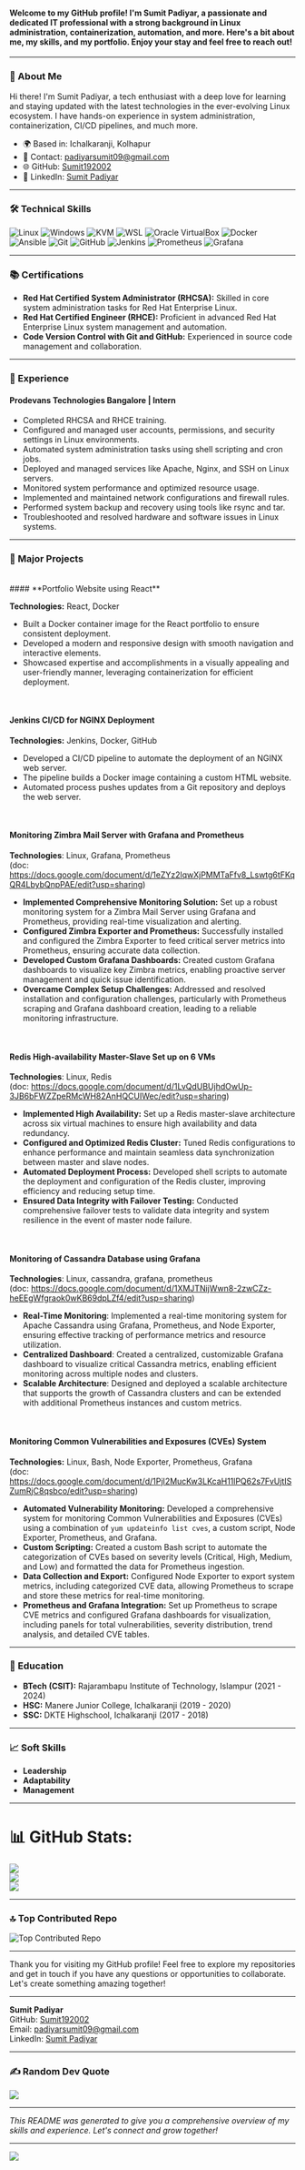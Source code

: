 

#### Welcome to my GitHub profile! I'm Sumit Padiyar, a passionate and dedicated IT professional with a strong background in Linux administration, containerization, automation, and more. Here's a bit about me, my skills, and my portfolio. Enjoy your stay and feel free to reach out!

---

### 👋 About Me

Hi there! I'm Sumit Padiyar, a tech enthusiast with a deep love for learning and staying updated with the latest technologies in the ever-evolving Linux ecosystem. I have hands-on experience in system administration, containerization, CI/CD pipelines, and much more.

- 🌍 Based in: Ichalkaranji, Kolhapur
- 📧 Contact: padiyarsumit09@gmail.com
- 🌐 GitHub: [Sumit192002](https://github.com/Sumit192002)
- 💼 LinkedIn: [Sumit Padiyar](https://www.linkedin.com/in/sumit-padiyar-15238823a/)

---

### 🛠️ Technical Skills

![Linux](https://img.shields.io/badge/Linux-FCC624?style=for-the-badge&logo=linux&logoColor=black)
![Windows](https://img.shields.io/badge/Windows-0078D6?style=for-the-badge&logo=windows&logoColor=white)
![KVM](https://img.shields.io/badge/KVM-000000?style=for-the-badge&logo=kvm&logoColor=white)
![WSL](https://img.shields.io/badge/WSL-4D4D4D?style=for-the-badge&logo=linux&logoColor=white)
![Oracle VirtualBox](https://img.shields.io/badge/Oracle%20VirtualBox-183A61?style=for-the-badge&logo=virtualbox&logoColor=white)
![Docker](https://img.shields.io/badge/Docker-2496ED?style=for-the-badge&logo=docker&logoColor=white)
![Ansible](https://img.shields.io/badge/Ansible-EE0000?style=for-the-badge&logo=ansible&logoColor=white)
![Git](https://img.shields.io/badge/Git-F05032?style=for-the-badge&logo=git&logoColor=white)
![GitHub](https://img.shields.io/badge/GitHub-181717?style=for-the-badge&logo=github&logoColor=white)
![Jenkins](https://img.shields.io/badge/Jenkins-D24939?style=for-the-badge&logo=jenkins&logoColor=white)
![Prometheus](https://img.shields.io/badge/Prometheus-E6522C?style=for-the-badge&logo=prometheus&logoColor=white)
![Grafana](https://img.shields.io/badge/Grafana-F46800?style=for-the-badge&logo=grafana&logoColor=white)





---

### 📚 Certifications

- **Red Hat Certified System Administrator (RHCSA):** Skilled in core system administration tasks for Red Hat Enterprise Linux.
- **Red Hat Certified Engineer (RHCE):** Proficient in advanced Red Hat Enterprise Linux system management and automation.
- **Code Version Control with Git and GitHub:** Experienced in source code management and collaboration.

---

### 💼 Experience

#### **Prodevans Technologies Bangalore | Intern**

- Completed RHCSA and RHCE training.
- Configured and managed user accounts, permissions, and security settings in Linux environments.
- Automated system administration tasks using shell scripting and cron jobs.
- Deployed and managed services like Apache, Nginx, and SSH on Linux servers.
- Monitored system performance and optimized resource usage.
- Implemented and maintained network configurations and firewall rules.
- Performed system backup and recovery using tools like rsync and tar.
- Troubleshooted and resolved hardware and software issues in Linux systems.



---

### 📂 Major Projects
<br>
#### **Portfolio Website using React**

**Technologies:** React, Docker
- Built a Docker container image for the React portfolio to ensure consistent deployment.
- Developed a modern and responsive design with smooth navigation and interactive elements.
- Showcased expertise and accomplishments in a visually appealing and user-friendly manner, leveraging containerization for efficient deployment.

<br>

#### **Jenkins CI/CD for NGINX Deployment**

**Technologies:** Jenkins, Docker, GitHub
- Developed a CI/CD pipeline to automate the deployment of an NGINX web server.
- The pipeline builds a Docker image containing a custom HTML website.
- Automated process pushes updates from a Git repository and deploys the web server.


<br>

#### **Monitoring Zimbra Mail Server with Grafana and Prometheus**

**Technologies**: Linux, Grafana, Prometheus <br>
(doc: https://docs.google.com/document/d/1eZYz2lqwXjPMMTaFfv8_Lswtg6tFKqQR4LbybQnpPAE/edit?usp=sharing)

- **Implemented Comprehensive Monitoring Solution:** Set up a robust monitoring system for a Zimbra Mail Server using Grafana and Prometheus, providing real-time visualization and alerting.
- **Configured Zimbra Exporter and Prometheus:** Successfully installed and configured the Zimbra Exporter to feed critical server metrics into Prometheus, ensuring accurate data collection.
- **Developed Custom Grafana Dashboards:** Created custom Grafana dashboards to visualize key Zimbra metrics, enabling proactive server management and quick issue identification.
- **Overcame Complex Setup Challenges:** Addressed and resolved installation and configuration challenges, particularly with Prometheus scraping and Grafana dashboard creation, leading to a reliable monitoring infrastructure.


<br>

#### **Redis High-availability Master-Slave Set up on 6 VMs**
**Technologies**: Linux, Redis <br>
(doc: https://docs.google.com/document/d/1LvQdUBUjhdOwUp-3JB6bFWZZpeRMcWH82AnHQCUIWec/edit?usp=sharing) 

- **Implemented High Availability:** Set up a Redis master-slave architecture across six virtual machines to ensure high availability and data redundancy.
- **Configured and Optimized Redis Cluster:** Tuned Redis configurations to enhance performance and maintain seamless data synchronization between master and slave nodes.
- **Automated Deployment Process:** Developed shell scripts to automate the deployment and configuration of the Redis cluster, improving efficiency and reducing setup time.
- **Ensured Data Integrity with Failover Testing:** Conducted comprehensive failover tests to validate data integrity and system resilience in the event of master node failure.

<br>


#### **Monitoring of Cassandra Database using Grafana**
**Technologies**: Linux, cassandra, grafana, prometheus <br> 
(doc: https://docs.google.com/document/d/1XMJTNijWwn8-2zwCZz-heEEgWfgraok0wKB69dpLZf4/edit?usp=sharing)

- **Real-Time Monitoring**: Implemented a real-time monitoring system for Apache Cassandra using Grafana, Prometheus, and Node Exporter, ensuring effective tracking of performance metrics and resource utilization.
- **Centralized Dashboard**: Created a centralized, customizable Grafana dashboard to visualize critical Cassandra metrics, enabling efficient monitoring across multiple nodes and clusters.
- **Scalable Architecture**: Designed and deployed a scalable architecture that supports the growth of Cassandra clusters and can be extended with additional Prometheus instances and custom metrics.


<br>

#### **Monitoring Common Vulnerabilities and Exposures (CVEs) System**
**Technologies:** Linux, Bash, Node Exporter, Prometheus, Grafana <br>
(doc: https://docs.google.com/document/d/1PjI2MucKw3LKcaH11lPQ62s7FvUjtISZumRjC8qsbco/edit?usp=sharing)

- **Automated Vulnerability Monitoring:** Developed a comprehensive system for monitoring Common Vulnerabilities and Exposures (CVEs) using a combination of `yum updateinfo list cves`, a custom script, Node Exporter, Prometheus, and Grafana.
- **Custom Scripting:** Created a custom Bash script to automate the categorization of CVEs based on severity levels (Critical, High, Medium, and Low) and formatted the data for Prometheus ingestion.
- **Data Collection and Export:** Configured Node Exporter to export system metrics, including categorized CVE data, allowing Prometheus to scrape and store these metrics for real-time monitoring.
- **Prometheus and Grafana Integration:** Set up Prometheus to scrape CVE metrics and configured Grafana dashboards for visualization, including panels for total vulnerabilities, severity distribution, trend analysis, and detailed CVE tables.

---

### 📜 Education

- **BTech (CSIT):** Rajarambapu Institute of Technology, Islampur (2021 - 2024)
- **HSC:** Manere Junior College, Ichalkaranji (2019 - 2020)
- **SSC:** DKTE Highschool, Ichalkaranji (2017 - 2018)

---

### 📈 Soft Skills

- **Leadership**
- **Adaptability**
- **Management**

---

# 📊 GitHub Stats:
![](https://github-readme-stats.vercel.app/api?username=Sumit192002&theme=dark&hide_border=false&include_all_commits=false&count_private=false)<br/>
![](https://github-readme-streak-stats.herokuapp.com/?user=Sumit192002&theme=dark&hide_border=false)<br/>
![](https://github-readme-stats.vercel.app/api/top-langs/?username=Sumit192002&theme=dark&hide_border=false&include_all_commits=false&count_private=false&layout=compact)

---

### 🔝 Top Contributed Repo
![Top Contributed Repo](https://github-contributor-stats.vercel.app/api?username=Sumit192002&limit=5&theme=dracula&combine_all_yearly_contributions=true)


---

Thank you for visiting my GitHub profile! Feel free to explore my repositories and get in touch if you have any questions or opportunities to collaborate. Let's create something amazing together!


---

**Sumit Padiyar**  
GitHub: [Sumit192002](https://github.com/Sumit192002)  
Email: padiyarsumit09@gmail.com  
LinkedIn: [Sumit Padiyar](https://www.linkedin.com/in/sumit-padiyar-15238823a/)

---

### ✍️ Random Dev Quote
![](https://quotes-github-readme.vercel.app/api?type=horizontal&theme=merko)

---

*This README was generated to give you a comprehensive overview of my skills and experience. Let's connect and grow together!*

---
[![](https://visitcount.itsvg.in/api?id=Sumit192002&label=Profile%20Views&color=2&icon=6&pretty=false)](https://visitcount.itsvg.in)
